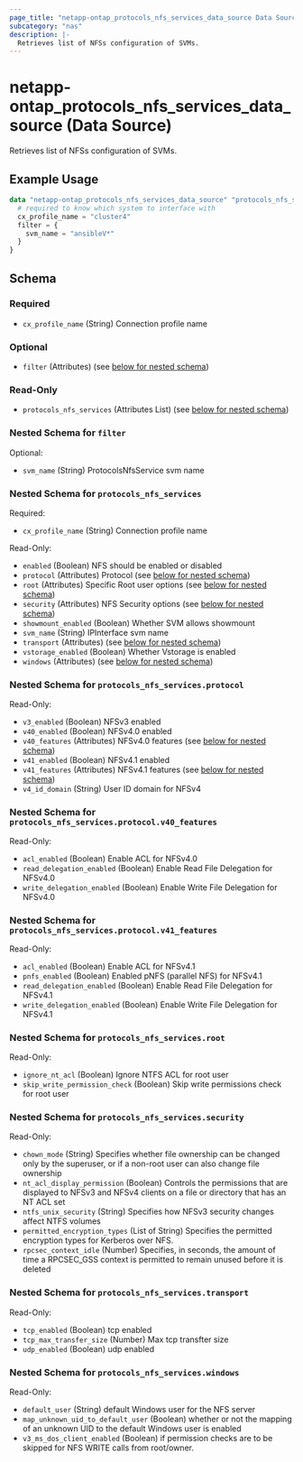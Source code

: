 ```yaml
---
page_title: "netapp-ontap_protocols_nfs_services_data_source Data Source - terraform-provider-netapp-ontap"
subcategory: "nas"
description: |-
  Retrieves list of NFSs configuration of SVMs.
---
```


# netapp-ontap_protocols_nfs_services_data_source (Data Source)

Retrieves list of NFSs configuration of SVMs.

## Example Usage
```terraform
data "netapp-ontap_protocols_nfs_services_data_source" "protocols_nfs_services" {
  # required to know which system to interface with
  cx_profile_name = "cluster4"
  filter = {
    svm_name = "ansibleV*"
  }
}
```


<!-- schema generated by tfplugindocs -->
## Schema

### Required

- `cx_profile_name` (String) Connection profile name

### Optional

- `filter` (Attributes) (see [below for nested schema](#nestedatt--filter))

### Read-Only

- `protocols_nfs_services` (Attributes List) (see [below for nested schema](#nestedatt--protocols_nfs_services))

<a id="nestedatt--filter"></a>
### Nested Schema for `filter`

Optional:

- `svm_name` (String) ProtocolsNfsService svm name


<a id="nestedatt--protocols_nfs_services"></a>
### Nested Schema for `protocols_nfs_services`

Required:

- `cx_profile_name` (String) Connection profile name

Read-Only:

- `enabled` (Boolean) NFS should be enabled or disabled
- `protocol` (Attributes) Protocol (see [below for nested schema](#nestedatt--protocols_nfs_services--protocol))
- `root` (Attributes) Specific Root user options (see [below for nested schema](#nestedatt--protocols_nfs_services--root))
- `security` (Attributes) NFS Security options (see [below for nested schema](#nestedatt--protocols_nfs_services--security))
- `showmount_enabled` (Boolean) Whether SVM allows showmount
- `svm_name` (String) IPInterface svm name
- `transport` (Attributes) (see [below for nested schema](#nestedatt--protocols_nfs_services--transport))
- `vstorage_enabled` (Boolean) Whether Vstorage is enabled
- `windows` (Attributes) (see [below for nested schema](#nestedatt--protocols_nfs_services--windows))

<a id="nestedatt--protocols_nfs_services--protocol"></a>
### Nested Schema for `protocols_nfs_services.protocol`

Read-Only:

- `v3_enabled` (Boolean) NFSv3 enabled
- `v40_enabled` (Boolean) NFSv4.0 enabled
- `v40_features` (Attributes) NFSv4.0 features (see [below for nested schema](#nestedatt--protocols_nfs_services--protocol--v40_features))
- `v41_enabled` (Boolean) NFSv4.1 enabled
- `v41_features` (Attributes) NFSv4.1 features (see [below for nested schema](#nestedatt--protocols_nfs_services--protocol--v41_features))
- `v4_id_domain` (String) User ID domain for NFSv4

<a id="nestedatt--protocols_nfs_services--protocol--v40_features"></a>
### Nested Schema for `protocols_nfs_services.protocol.v40_features`

Read-Only:

- `acl_enabled` (Boolean) Enable ACL for NFSv4.0
- `read_delegation_enabled` (Boolean) Enable Read File Delegation for NFSv4.0
- `write_delegation_enabled` (Boolean) Enable Write File Delegation for NFSv4.0


<a id="nestedatt--protocols_nfs_services--protocol--v41_features"></a>
### Nested Schema for `protocols_nfs_services.protocol.v41_features`

Read-Only:

- `acl_enabled` (Boolean) Enable ACL for NFSv4.1
- `pnfs_enabled` (Boolean) Enabled pNFS (parallel NFS) for NFSv4.1
- `read_delegation_enabled` (Boolean) Enable Read File Delegation for NFSv4.1
- `write_delegation_enabled` (Boolean) Enable Write File Delegation for NFSv4.1



<a id="nestedatt--protocols_nfs_services--root"></a>
### Nested Schema for `protocols_nfs_services.root`

Read-Only:

- `ignore_nt_acl` (Boolean) Ignore NTFS ACL for root user
- `skip_write_permission_check` (Boolean) Skip write permissions check for root user


<a id="nestedatt--protocols_nfs_services--security"></a>
### Nested Schema for `protocols_nfs_services.security`

Read-Only:

- `chown_mode` (String) Specifies whether file ownership can be changed only by the superuser, or if a non-root user can also change file ownership
- `nt_acl_display_permission` (Boolean) Controls the permissions that are displayed to NFSv3 and NFSv4 clients on a file or directory that has an NT ACL set
- `ntfs_unix_security` (String) Specifies how NFSv3 security changes affect NTFS volumes
- `permitted_encryption_types` (List of String) Specifies the permitted encryption types for Kerberos over NFS.
- `rpcsec_context_idle` (Number) Specifies, in seconds, the amount of time a RPCSEC_GSS context is permitted to remain unused before it is deleted


<a id="nestedatt--protocols_nfs_services--transport"></a>
### Nested Schema for `protocols_nfs_services.transport`

Read-Only:

- `tcp_enabled` (Boolean) tcp enabled
- `tcp_max_transfer_size` (Number) Max tcp transfter size
- `udp_enabled` (Boolean) udp enabled


<a id="nestedatt--protocols_nfs_services--windows"></a>
### Nested Schema for `protocols_nfs_services.windows`

Read-Only:

- `default_user` (String) default Windows user for the NFS server
- `map_unknown_uid_to_default_user` (Boolean) whether or not the mapping of an unknown UID to the default Windows user is enabled
- `v3_ms_dos_client_enabled` (Boolean) if permission checks are to be skipped for NFS WRITE calls from root/owner.


